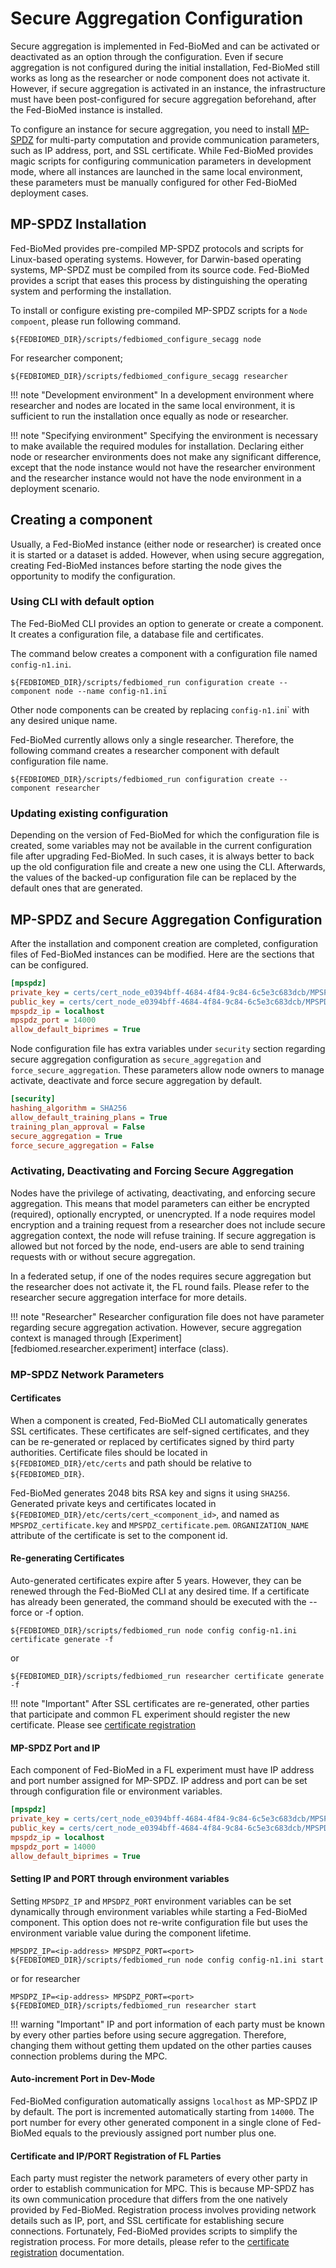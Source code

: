 # Secure Aggregation Configuration

Secure aggregation is implemented in Fed-BioMed and can be activated or deactivated as an option through the
configuration. Even if secure aggregation is not configured during the initial installation, Fed-BioMed still works as long as the researcher or node component does not activate it. However, if secure aggregation
is activated in an instance, the infrastructure must have been post-configured for secure aggregation beforehand, after the Fed-BioMed instance  is installed.

To configure an instance for secure aggregation, you need to install [MP-SPDZ](./introduction.md#mp-spdz)
for multi-party computation and provide communication parameters, such as IP address, port, and SSL certificate.
While Fed-BioMed provides magic scripts for configuring communication parameters in development mode, where all
instances are launched in the same local environment, these parameters must be manually configured for
other Fed-BioMed deployment cases.


## MP-SPDZ Installation

Fed-BioMed provides pre-compiled MP-SPDZ protocols and scripts for Linux-based operating systems. However,
for Darwin-based operating systems, MP-SPDZ must be compiled from its source code. Fed-BioMed provides a script
that eases this process by distinguishing the operating system and performing the installation.

To install or configure existing pre-compiled MP-SPDZ scripts for a `Node compoent`, please run following command.

```shell
${FEDBIOMED_DIR}/scripts/fedbiomed_configure_secagg node
```
For researcher component;

```shell
${FEDBIOMED_DIR}/scripts/fedbiomed_configure_secagg researcher
```

!!! note "Development environment"
    In a development environment where researcher and nodes are located in the same local environment, it is sufficient to run the installation once equally as node or researcher.

!!! note "Specifying environment"
    Specifying the environment is necessary to make available the required modules for installation. Declaring
    either node or researcher environments does not make any significant difference, except that the node
    instance would not have the researcher environment and the researcher instance would not have the node
    environment in a deployment scenario.

## Creating a component

Usually, a Fed-BioMed instance (either node or researcher) is created once it is started or a dataset is added.
However, when using secure aggregation, creating Fed-BioMed instances before starting the node gives the
opportunity to modify the configuration.

### Using CLI with default option

The Fed-BioMed CLI provides an option to generate or create a component. It creates a configuration file,
a database file and certificates.

The command below creates a component with a configuration file named `config-n1.ini`.

```shell
${FEDBIOMED_DIR}/scripts/fedbiomed_run configuration create --component node --name config-n1.ini 
```

Other node components can be created by replacing `config-n1.in`i` with any desired unique name.


Fed-BioMed currently allows only a single researcher. Therefore, the following command creates a researcher component
with default configuration file name.


```shell
${FEDBIOMED_DIR}/scripts/fedbiomed_run configuration create --component researcher
```

### Updating existing configuration

Depending on the version of Fed-BioMed for which the configuration file is created, some variables may not be
available in the current configuration file after upgrading Fed-BioMed. In such cases, it is always better to
back up the old configuration file and create a new one using the CLI. Afterwards, the values of the backed-up
configuration file can be replaced by the default ones that are generated.



## MP-SPDZ and Secure Aggregation Configuration

After the installation and component creation are completed, configuration files of Fed-BioMed instances can be
modified. Here are the sections that can be configured.

```ini
[mpspdz]
private_key = certs/cert_node_e0394bff-4684-4f84-9c84-6c5e3c683dcb/MPSPDZ_certificate.key
public_key = certs/cert_node_e0394bff-4684-4f84-9c84-6c5e3c683dcb/MPSPDZ_certificate.pem
mpspdz_ip = localhost
mpspdz_port = 14000
allow_default_biprimes = True

```

Node configuration file has extra variables under `security` section regarding secure aggregation
configuration as `secure_aggregation` and `force_secure_aggregation`.  These parameters allow node owners to
manage activate, deactivate and force secure aggregation by default.


```ini
[security]
hashing_algorithm = SHA256
allow_default_training_plans = True
training_plan_approval = False
secure_aggregation = True
force_secure_aggregation = False
```

### Activating, Deactivating and Forcing Secure Aggregation

Nodes have the privilege of activating, deactivating, and enforcing secure aggregation. This means that model parameters
can either be encrypted (required), optionally encrypted, or unencrypted. If a node requires model encryption and a
training request from a researcher does not include secure aggregation context, the node will refuse training. If
secure aggregation is allowed but not forced by the node, end-users are able to send training requests
with or without secure aggregation.

In a federated setup, if one of the nodes requires secure aggregation but the researcher does not activate it,
the FL round fails. Please refer to the researcher secure aggregation interface for more details.

!!! note "Researcher"
    Researcher configuration file does not have parameter regarding secure aggregation activation. However,
    secure aggregation context is managed through [Experiment][fedbiomed.researcher.experiment] interface (class).


### MP-SPDZ Network Parameters

#### Certificates

When a component is created, Fed-BioMed CLI automatically generates SSL certificates. These certificates are
self-signed certificates, and they can be re-generated or replaced by certificates signed by third party authorities.
Certificate files should be located in `${FEDBIOMED_DIR}/etc/certs` and path should be relative to `${FEDBIOMED_DIR}`.

Fed-BioMed generates 2048 bits RSA key and signs it using `SHA256`. Generated private keys and certificates located in
`${FEDBIOMED_DIR}/etc/certs/cert_<component_id>`, and named as `MPSPDZ_certificate.key` and `MPSPDZ_certificate.pem`.
`ORGANIZATION_NAME` attribute of the certificate is set to the component id.

#### Re-generating Certificates

Auto-generated certificates expire after 5 years. However, they can be renewed through the Fed-BioMed CLI at
any desired time. If a certificate has already been generated, the command should be executed with the --force or
-f option.

```shell
${FEDBIOMED_DIR}/scripts/fedbiomed_run node config config-n1.ini certificate generate -f
```
or

```shell
${FEDBIOMED_DIR}/scripts/fedbiomed_run researcher certificate generate -f
```

!!! note "Important"
    After SSL certificates are re-generated, other parties that participate and common FL experiment should register
    the new certificate. Please see [certificate registration](./certificate-registration.md)

#### MP-SPDZ Port and IP

Each component of Fed-BioMed in a FL experiment must have IP address and port number assigned for MP-SPDZ. IP address
and port can be set through configuration file or environment variables.

```ini
[mpspdz]
private_key = certs/cert_node_e0394bff-4684-4f84-9c84-6c5e3c683dcb/MPSPDZ_certificate.key
public_key = certs/cert_node_e0394bff-4684-4f84-9c84-6c5e3c683dcb/MPSPDZ_certificate.pem
mpspdz_ip = localhost
mpspdz_port = 14000
allow_default_biprimes = True
```

#### Setting IP and PORT through environment variables

Setting `MPSDPZ_IP` and `MPSDPZ_PORT` environment variables can be set dynamically through environment variables while
starting a Fed-BioMed component. This option does not re-write configuration file but uses the environment variable
value during the component lifetime.

```shell
MPSDPZ_IP=<ip-address> MPSDPZ_PORT=<port> ${FEDBIOMED_DIR}/scripts/fedbiomed_run node config config-n1.ini start
```

or for researcher

```shell
MPSDPZ_IP=<ip-address> MPSDPZ_PORT=<port> ${FEDBIOMED_DIR}/scripts/fedbiomed_run researcher start
```

!!! warning "Important"
    IP and port information of each party must be known by every other parties before using secure aggregation. Therefore, changing them
    without getting them updated on the other parties causes connection problems during the MPC.

#### Auto-increment Port in Dev-Mode

Fed-BioMed configuration automatically assigns `localhost` as MP-SPDZ IP by default. The port is incremented automatically
starting from `14000`. The port number for every other generated component in a single clone of Fed-BioMed equals to
the previously assigned port number plus one.


#### Certificate and IP/PORT Registration of FL Parties

Each party must register the network parameters of every other party in order to establish communication for MPC.
This is because MP-SPDZ has its own communication procedure that differs from the one natively provided by Fed-BioMed.
Registration process involves providing network details such as IP, port, and SSL certificate for establishing secure
connections. Fortunately, Fed-BioMed provides scripts to simplify the registration process. For more details, please
refer to the [certificate registration](./certificate-registration.md) documentation.
